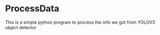 # ProcessData
 This is a simple python program to process the info we got from YOLOV3 object detector
